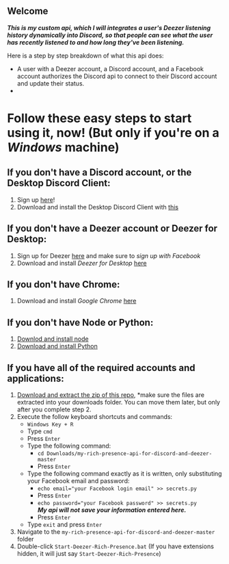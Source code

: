 ## Welcome
***This is my custom api, which I will integrates a user's Deezer listening history dynamically into Discord, so that people can see what the user has recently listened to and how long they've been listening.***

Here is a step by step breakdown of what this api does:
- A user with a Deezer account, a Discord account, and a Facebook account authorizes the Discord api to connect to their Discord account and update their status.
- 

# Follow these easy steps to start using it, now! (But only if you're on a *Windows* machine)

## If you don't have a Discord account, or the Desktop Discord Client:
1. Sign up [here](https://discord.com/register)!
2. Download and install the Desktop Discord Client with [this](https://discord.com/api/download?platform=win)

## If you don't have a Deezer account or Deezer for Desktop:
1. Sign up for Deezer [here](https://www.deezer.com/us/register) and make sure to *sign up with Facebook*
2. Download and install *Deezer for Desktop* [here](https://www.microsoft.com/en-us/p/deezer-music/9nblggh6j7vv?rtc=1&activetab=pivot:overviewtab)

## If you don't have Chrome:
1. Download and install *Google Chrome* [here](https://www.google.com/chrome/)

## If you don't have Node or Python:
1. [Downlod and install node](https://nodejs.org/dist/v14.2.0/node-v14.2.0-x64.msi)
2. [Download and install Python](https://www.python.org/ftp/python/3.8.2/python-3.8.2-amd64.exe)

## If you have all of the required accounts and applications:
1. [Download and extract the zip of this repo](https://github.com/darkwolfxj/my-rich-presence-api-for-discord-and-deezer/archive/master.zip), *make sure the files are extracted into your downloads folder. You can move them later, but only after you complete step 2.
2. Execute the follow keyboard shortcuts and commands:
    - ``Windows Key + R``
    - Type ``cmd``
    - Press ``Enter``
    - Type the following command:
        - ``cd Downloads/my-rich-presence-api-for-discord-and-deezer-master``
        - Press ``Enter``
    - Type the following command exactly as it is written, only substituting your Facebook email and password:
        - ``echo email="your Facebook login email" >> secrets.py``
        - Press ``Enter``
        - ``echo password="your Facebook password" >> secrets.py`` <br>
        ***My api will not save your information entered here.***
        - Press ``Enter``
    - Type ``exit`` and press ``Enter``
3. Navigate to the ``my-rich-presence-api-for-discord-and-deezer-master`` folder
4. Double-click ``Start-Deezer-Rich-Presence.bat`` (If you have extensions hidden, it will just say ``Start-Deezer-Rich-Presence``)
